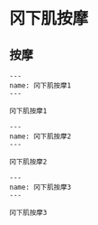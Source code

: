 # 冈下肌按摩

## 按摩

```{figure} /_static/img/2022-02-02-10-26-25.png
---
name: 冈下肌按摩1
---

冈下肌按摩1
```

```{figure} /_static/img/2022-02-02-10-26-51.png
---
name: 冈下肌按摩2
---

冈下肌按摩2
```

```{figure} /_static/img/2022-02-02-10-27-13.png
---
name: 冈下肌按摩3
---

冈下肌按摩3
```